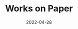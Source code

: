 ---
layout: "layouts/works-on-paper.njk"
title: "Works on Paper"
type: "BlogPosting"
priority: "0.5"
date: 2022-04-28
year: ""
description: "photogrammetry-screenshots"

gallery:
  - url: "/assets/img/works/works-on-paper/metamorphosis/1/4.webp"
    title: "Works on Paper"
    alt: "Collage on recycled paper"
---